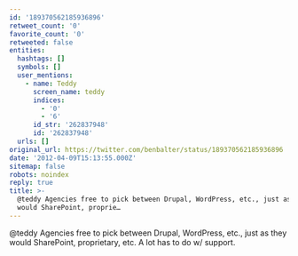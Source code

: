```yaml
---
id: '189370562185936896'
retweet_count: '0'
favorite_count: '0'
retweeted: false
entities:
  hashtags: []
  symbols: []
  user_mentions:
    - name: Teddy
      screen_name: teddy
      indices:
        - '0'
        - '6'
      id_str: '262837948'
      id: '262837948'
  urls: []
original_url: https://twitter.com/benbalter/status/189370562185936896
date: '2012-04-09T15:13:55.000Z'
sitemap: false
robots: noindex
reply: true
title: >-
  @teddy Agencies free to pick between Drupal, WordPress, etc., just as they
  would SharePoint, proprie…
---
```


@teddy Agencies free to pick between Drupal, WordPress, etc., just as they would SharePoint, proprietary, etc. A lot has to do w/ support.